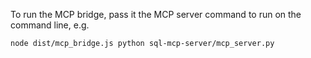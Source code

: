 To run the MCP bridge, pass it the MCP server command to run on the command line, e.g.

    node dist/mcp_bridge.js python sql-mcp-server/mcp_server.py
